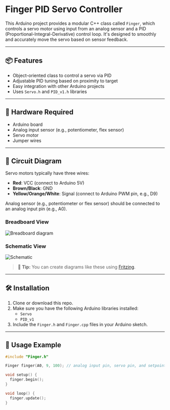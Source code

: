 # Finger PID Servo Controller

This Arduino project provides a modular C++ class called `Finger`, which controls a servo motor using input from an analog sensor and a PID (Proportional-Integral-Derivative) control loop. It's designed to smoothly and accurately move the servo based on sensor feedback.

---

## 📦 Features

- Object-oriented class to control a servo via PID
- Adjustable PID tuning based on proximity to target
- Easy integration with other Arduino projects
- Uses `Servo.h` and `PID_v1.h` libraries

---

## 🔧 Hardware Required

- Arduino board
- Analog input sensor (e.g., potentiometer, flex sensor)
- Servo motor
- Jumper wires

---

## 🔌 Circuit Diagram

Servo motors typically have three wires:  
- **Red**: VCC (connect to Arduino 5V)  
- **Brown/Black**: GND  
- **Yellow/Orange/White**: Signal (connect to Arduino PWM pin, e.g., D9)

Analog sensor (e.g., potentiometer or flex sensor) should be connected to an analog input pin (e.g., A0).

### Breadboard View
![Breadboard diagram](images/finger_bb.png)

### Schematic View
![Schematic](images/finger_schem.png)

> 📌 **Tip:** You can create diagrams like these using [Fritzing](http://fritzing.org/).

---

## 🛠️ Installation

1. Clone or download this repo.
2. Make sure you have the following Arduino libraries installed:
   - `Servo`
   - `PID_v1`
3. Include the `Finger.h` and `Finger.cpp` files in your Arduino sketch.

---

## 🧪 Usage Example

```cpp
#include "Finger.h"

Finger finger(A0, 9, 100); // analog input pin, servo pin, and setpoint

void setup() {
  finger.begin();
}

void loop() {
  finger.update();
}
